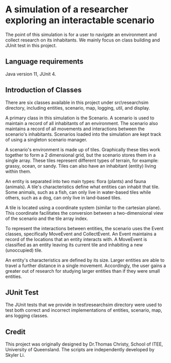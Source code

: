 # A simulation of a researcher exploring an interactable scenario
The point of this simulation is for a user to navigate an environment and collect research on its inhabitants. We mainly focus on class building and JUnit test in this project.

## Language requirements
Java version 11, JUnit 4.

## Introduction of Classes
There are six classes available in this project under src\researchsim directory, including entities, scenario, map, logging, util, and display. 

A primary class in this simulation is the Scenario. A scenario is used to maintain a record of all inhabitants of an environment. The scenario also maintains a record of all movements and interactions between the scenario's inhabitants. Scenarios loaded into the simulation are kept track of using a singleton scenario manager.

A scenario's environment is made up of tiles. Graphically these tiles work together to form a 2 dimensional grid, but the scenario stores them in a single array. These tiles represent different types of terrain, for example: grassy, ocean, or sandy. Tiles can also have an inhabitant (entity) living within them. 

An entity is separated into two main types: flora (plants) and fauna (animals). A tile's characteristics define what entities can inhabit that tile. Some animals, such as a fish, can only live in water-based tiles while others, such as a dog, can only live in land-based tiles.

A tile is located using a coordinate system (similar to the cartesian plane). This coordinate facilitates the conversion between a two-dimensional view of the scenario and the tile array index.

To represent the interactions between entities, the scenario uses the Event classes, specifically MoveEvent and CollectEvent. An Event maintains a record of the locations that an entity interacts with. A MoveEvent is classified as an entity leaving its current tile and inhabiting a new (unoccupied) tile.

An entity's characteristics are defined by its size. Larger entities are able to travel a further distance in a single movement. Accordingly, the user gains a greater out of research for studying larger entities than if they were small entities.

## JUnit Test
The JUnit tests that we provide in test\researchsim directory were used to test both correct and incorrect implementations of entities, scenario, map, ans logging classes.

## Credit
This project was originally designed by Dr.Thomas Christy, School of ITEE, University of Queensland. The scripts are independently developed by Skyler Li.

